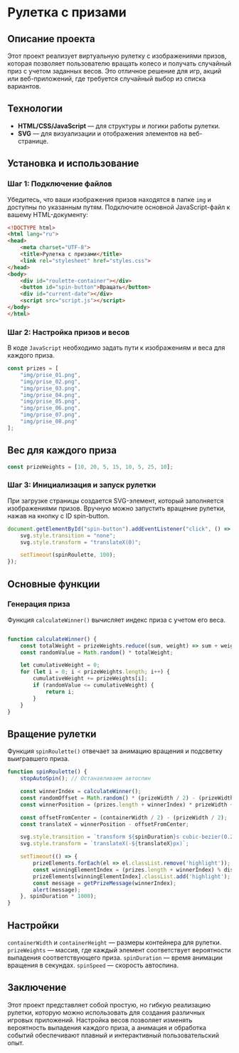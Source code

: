 # Рулетка с призами

## Описание проекта

Этот проект реализует виртуальную рулетку с изображениями призов, которая позволяет пользователю вращать колесо и получать случайный приз с учетом заданных весов. Это отличное решение для игр, акций или веб-приложений, где требуется случайный выбор из списка вариантов.

## Технологии

- **HTML/CSS/JavaScript** — для структуры и логики работы рулетки.
- **SVG** — для визуализации и отображения элементов на веб-странице.

## Установка и использование

### Шаг 1: Подключение файлов

Убедитесь, что ваши изображения призов находятся в папке `img` и доступны по указанным путям. Подключите основной JavaScript-файл к вашему HTML-документу:

```html
<!DOCTYPE html>
<html lang="ru">
<head>
    <meta charset="UTF-8">
    <title>Рулетка с призами</title>
    <link rel="stylesheet" href="styles.css">
</head>
<body>
    <div id="roulette-container"></div>
    <button id="spin-button">Вращать</button>
    <div id="current-date"></div>
    <script src="script.js"></script>
</body>
</html>
```

### Шаг 2: Настройка призов и весов
В коде `JavaScript` необходимо задать пути к изображениям и веса для каждого приза.

```javascript
const prizes = [
    "img/prise_01.png",
    "img/prise_02.png",
    "img/prise_03.png",
    "img/prise_04.png",
    "img/prise_05.png",
    "img/prise_06.png",
    "img/prise_07.png",
    "img/prise_08.png"
];
```
## Вес для каждого приза
``` javascript
const prizeWeights = [10, 20, 5, 15, 10, 5, 25, 10];
```
### Шаг 3: Инициализация и запуск рулетки
При загрузке страницы создается SVG-элемент, который заполняется изображениями призов. Вручную можно запустить вращение рулетки, нажав на кнопку с ID spin-button.

``` javascript
document.getElementById("spin-button").addEventListener("click", () => {
    svg.style.transition = "none";
    svg.style.transform = "translateX(0)";

    setTimeout(spinRoulette, 100);
});
```

## Основные функции
### Генерация приза
Функция `calculateWinner()` вычисляет индекс приза с учетом его веса.

``` javascript

function calculateWinner() {
    const totalWeight = prizeWeights.reduce((sum, weight) => sum + weight, 0);
    const randomValue = Math.random() * totalWeight;

    let cumulativeWeight = 0;
    for (let i = 0; i < prizeWeights.length; i++) {
        cumulativeWeight += prizeWeights[i];
        if (randomValue <= cumulativeWeight) {
            return i;
        }
    }
}
```

## Вращение рулетки
Функция `spinRoulette()` отвечает за анимацию вращения и подсветку выигравшего приза.

```javascript
function spinRoulette() {
    stopAutoSpin(); // Останавливаем автоспин

    const winnerIndex = calculateWinner();
    const randomOffset = Math.random() * (prizeWidth / 2) - (prizeWidth / 4);
    const winnerPosition = (prizes.length + winnerIndex) * prizeWidth + randomOffset;

    const offsetFromCenter = (containerWidth / 2) - (prizeWidth / 2);
    const translateX = winnerPosition - offsetFromCenter;

    svg.style.transition = `transform ${spinDuration}s cubic-bezier(0.25, 0.1, 0.25, 1)`;
    svg.style.transform = `translateX(-${translateX}px)`;

    setTimeout(() => {
        prizeElements.forEach(el => el.classList.remove('highlight'));
        const winningElementIndex = (prizes.length + winnerIndex) % distributedPrizes.length;
        prizeElements[winningElementIndex].classList.add('highlight');
        const message = getPrizeMessage(winnerIndex);
        alert(message);
    }, spinDuration * 1000);
}
```

## Настройки
`containerWidth` и `containerHeight` — размеры контейнера для рулетки.
`prizeWeights` — массив, где каждый элемент соответствует вероятности выпадения соответствующего приза.
`spinDuration` — время анимации вращения в секундах.
`spinSpeed` — скорость автоспина.

## Заключение
Этот проект представляет собой простую, но гибкую реализацию рулетки, которую можно использовать для создания различных игровых приложений. Настройка весов позволяет изменять вероятность выпадения каждого приза, а анимация и обработка событий обеспечивают плавный и интерактивный пользовательский опыт.
